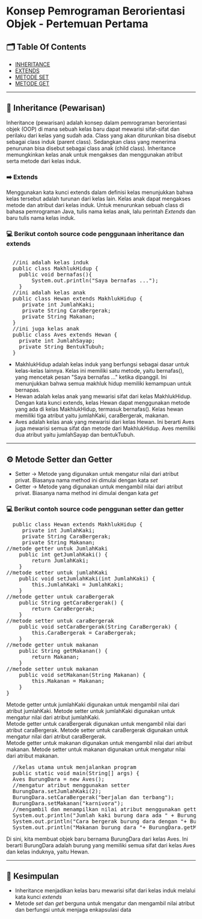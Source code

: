 # Konsep Pemrograman Berorientasi Objek - Pertemuan Pertama

## 🗂️ Table Of Contents
- [INHERITANCE](https://github.com/adeliafhr/Tugas-Pertemuan-Pertama/blob/main/MakhlukHidup.java)
- [EXTENDS](https://github.com/adeliafhr/Tugas-Pertemuan-Pertama/blob/main/Hewan.java)
- [METODE SET](https://github.com/adeliafhr/Tugas-Pertemuan-Pertama/blob/main/Hewan.java)
- [METODE GET](https://github.com/adeliafhr/Tugas-Pertemuan-Pertama/blob/main/Hewan.java)
---

## 🔗 Inheritance (Pewarisan)
Inheritance (pewarisan) adalah konsep dalam pemrograman berorientasi objek (OOP) di mana sebuah kelas baru dapat mewarisi sifat-sifat dan perilaku dari kelas yang sudah ada. 
Class yang akan diturunkan bisa disebut sebagai class induk (parent class). Sedangkan class yang menerima penurunan bisa disebut sebagai class anak (child class).
Inheritance memungkinkan kelas anak untuk mengakses dan menggunakan atribut serta metode dari kelas induk.
### ➡️ Extends
Menggunakan kata kunci extends dalam definisi kelas menunjukkan bahwa kelas tersebut adalah turunan dari kelas lain. Kelas anak dapat mengakses metode dan atribut dari kelas induk. Untuk menurunkan sebuah class di bahasa pemrograman Java, tulis nama kelas anak, lalu perintah *Extends* dan baru tulis nama kelas induk. 
### 💻 Berikut contoh source code penggunaan inheritance dan extends
<pre> 
  //ini adalah kelas induk
  public class MakhlukHidup {
    public void bernafas(){
        System.out.println("Saya bernafas ...");
    }
  //ini adalah kelas anak
  public class Hewan extends MakhlukHidup {
     private int JumlahKaki;
     private String CaraBergerak;
     private String Makanan;
  }
  //ini juga kelas anak
  public class Aves extends Hewan {
    private int JumlahSayap;
    private String BentukTubuh;
  }
</pre>
- MakhlukHidup adalah kelas induk yang berfungsi sebagai dasar untuk kelas-kelas lainnya.
Kelas ini memiliki satu metode, yaitu bernafas(), yang mencetak pesan "Saya bernafas ..." ketika dipanggil. Ini menunjukkan bahwa semua makhluk hidup memiliki kemampuan untuk bernapas.
- Hewan adalah kelas anak yang mewarisi sifat dari kelas MakhlukHidup. Dengan kata kunci extends, kelas Hewan dapat menggunakan metode yang ada di kelas MakhlukHidup, termasuk bernafas().
Kelas hewan memiliki tiga atribut yaitu jumlahKaki, caraBergerak, makanan.
- Aves adalah kelas anak yang mewarisi dari kelas Hewan. Ini berarti Aves juga mewarisi semua sifat dan metode dari MakhlukHidup. Aves memiliki dua atribut yaitu jumlahSayap dan bentukTubuh.
---
## ⚙️ Metode Setter dan Getter
- Setter -> Metode yang digunakan untuk mengatur nilai dari atribut privat. Biasanya nama method ini dimulai dengan kata *set*
- Getter -> Metode yang digunakan untuk mengambil nilai dari atribut privat. Biasanya nama method ini dimulai dengan kata *get*

### 💻 Berikut contoh source code penggunan setter dan getter
<pre>
  public class Hewan extends MakhlukHidup {
     private int JumlahKaki;
     private String CaraBergerak;
     private String Makanan;
//metode getter untuk JumlahKaki
    public int getJumlahKaki() {
        return JumlahKaki;
    }
//metode setter untuk jumlahKaki 
    public void setJumlahKaki(int JumlahKaki) {
        this.JumlahKaki = JumlahKaki;
    }
//metode getter untuk caraBergerak
    public String getCaraBergerak() {
        return CaraBergerak;
    }
//metode setter untuk caraBergerak
    public void setCaraBergerak(String CaraBergerak) {
        this.CaraBergerak = CaraBergerak;
    }
//metode getter untuk makanan
    public String getMakanan() {
        return Makanan;
    }
//metode setter untuk makanan
    public void setMakanan(String Makanan) {
        this.Makanan = Makanan;
    }
}
</pre>
Metode getter untuk jumlahKaki digunakan untuk mengambil nilai dari atribut jumlahKaki. Metode setter untuk jumlahKaki digunakan untuk mengatur nilai dari atribut jumlahKaki.<br>
Metode getter untuk caraBergerak digunakan untuk mengambil nilai dari atribut caraBergerak. Metode setter untuk caraBergerak digunakan untuk mengatur nilai dari atribut caraBergerak.<br>
Metode getter untuk makanan digunakan untuk mengambil nilai dari atribut makanan. Metode setter untuk makanan digunakan untuk mengatur nilai dari atribut makanan.
<pre>
  //kelas utama untuk menjalankan program
  public static void main(String[] args) {
  Aves BurungDara = new Aves();
  //mengatur atribut menggunakan setter
  BurungDara.setJumlahKaki(2);
  BurungDara.setCaraBergerak("berjalan dan terbang");
  BurungDara.setMakanan("karnivora");
  //mengambil dan menampilkan nilai atribut menggunakan getter
  System.out.println("Jumlah kaki burung dara ada " + BurungDara.getJumlahKaki());
  System.out.println("Cara bergerak burung dara dengan "+ BurungDara.getCaraBergerak());
  System.out.println("Makanan burung dara "+ BurungDara.getMakanan());
</pre>
Di sini, kita membuat objek baru bernama BurungDara dari kelas Aves. Ini berarti BurungDara adalah burung yang memiliki semua sifat dari kelas Aves dan kelas induknya, yaitu Hewan.

---
##  📝 Kesimpulan
- Inheritance menjadikan kelas baru mewarisi sifat dari kelas induk melalui kata kunci *extends* 
- Metode *set* dan *get* berguna untuk mengatur dan mengambil nilai atribut dan berfungsi untuk menjaga enkapsulasi data
